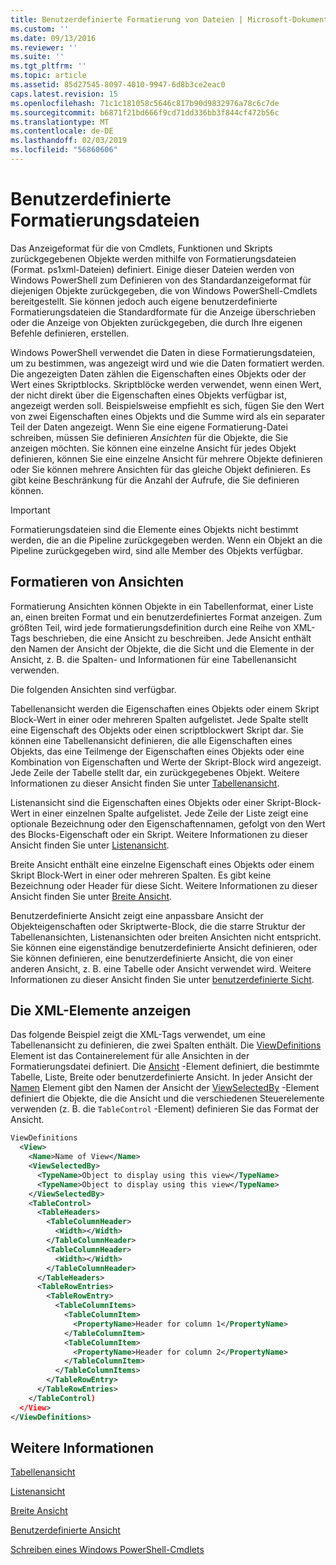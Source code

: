 ```yaml
---
title: Benutzerdefinierte Formatierung von Dateien | Microsoft-Dokumentation
ms.custom: ''
ms.date: 09/13/2016
ms.reviewer: ''
ms.suite: ''
ms.tgt_pltfrm: ''
ms.topic: article
ms.assetid: 85d27545-8097-4010-9947-6d8b3ce2eac0
caps.latest.revision: 15
ms.openlocfilehash: 71c1c181058c5646c817b90d9832976a78c6c7de
ms.sourcegitcommit: b6871f21bd666f9cd71dd336bb3f844cf472b56c
ms.translationtype: MT
ms.contentlocale: de-DE
ms.lasthandoff: 02/03/2019
ms.locfileid: "56860606"
---
```

# <a name="custom-formatting-files"></a>Benutzerdefinierte Formatierungsdateien

Das Anzeigeformat für die von Cmdlets, Funktionen und Skripts zurückgegebenen Objekte werden mithilfe von Formatierungsdateien (Format. ps1xml-Dateien) definiert. Einige dieser Dateien werden von Windows PowerShell zum Definieren von des Standardanzeigeformat für diejenigen Objekte zurückgegeben, die von Windows PowerShell-Cmdlets bereitgestellt. Sie können jedoch auch eigene benutzerdefinierte Formatierungsdateien die Standardformate für die Anzeige überschrieben oder die Anzeige von Objekten zurückgegeben, die durch Ihre eigenen Befehle definieren, erstellen.

Windows PowerShell verwendet die Daten in diese Formatierungsdateien, um zu bestimmen, was angezeigt wird und wie die Daten formatiert werden. Die angezeigten Daten zählen die Eigenschaften eines Objekts oder der Wert eines Skriptblocks.  Skriptblöcke werden verwendet, wenn einen Wert, der nicht direkt über die Eigenschaften eines Objekts verfügbar ist, angezeigt werden soll. Beispielsweise empfiehlt es sich, fügen Sie den Wert von zwei Eigenschaften eines Objekts und die Summe wird als ein separater Teil der Daten angezeigt. Wenn Sie eine eigene Formatierung-Datei schreiben, müssen Sie definieren *Ansichten* für die Objekte, die Sie anzeigen möchten. Sie können eine einzelne Ansicht für jedes Objekt definieren, können Sie eine einzelne Ansicht für mehrere Objekte definieren oder Sie können mehrere Ansichten für das gleiche Objekt definieren. Es gibt keine Beschränkung für die Anzahl der Aufrufe, die Sie definieren können.

> [!IMPORTANT]
> Formatierungsdateien sind die Elemente eines Objekts nicht bestimmt werden, die an die Pipeline zurückgegeben werden. Wenn ein Objekt an die Pipeline zurückgegeben wird, sind alle Member des Objekts verfügbar.

## <a name="format-views"></a>Formatieren von Ansichten

Formatierung Ansichten können Objekte in ein Tabellenformat, einer Liste an, einen breiten Format und ein benutzerdefiniertes Format anzeigen. Zum größten Teil, wird jede formatierungsdefinition durch eine Reihe von XML-Tags beschrieben, die eine Ansicht zu beschreiben. Jede Ansicht enthält den Namen der Ansicht der Objekte, die die Sicht und die Elemente in der Ansicht, z. B. die Spalten- und Informationen für eine Tabellenansicht verwenden.

Die folgenden Ansichten sind verfügbar.

Tabellenansicht werden die Eigenschaften eines Objekts oder einem Skript Block-Wert in einer oder mehreren Spalten aufgelistet. Jede Spalte stellt eine Eigenschaft des Objekts oder einen scriptblockwert Skript dar. Sie können eine Tabellenansicht definieren, die alle Eigenschaften eines Objekts, das eine Teilmenge der Eigenschaften eines Objekts oder eine Kombination von Eigenschaften und Werte der Skript-Block wird angezeigt. Jede Zeile der Tabelle stellt dar, ein zurückgegebenes Objekt. Weitere Informationen zu dieser Ansicht finden Sie unter [Tabellenansicht](../format/creating-a-table-view.md).

Listenansicht sind die Eigenschaften eines Objekts oder einer Skript-Block-Wert in einer einzelnen Spalte aufgelistet. Jede Zeile der Liste zeigt eine optionale Bezeichnung oder den Eigenschaftennamen, gefolgt von den Wert des Blocks-Eigenschaft oder ein Skript. Weitere Informationen zu dieser Ansicht finden Sie unter [Listenansicht](../format/creating-a-list-view.md).

Breite Ansicht enthält eine einzelne Eigenschaft eines Objekts oder einem Skript Block-Wert in einer oder mehreren Spalten. Es gibt keine Bezeichnung oder Header für diese Sicht. Weitere Informationen zu dieser Ansicht finden Sie unter [Breite Ansicht](../format/creating-a-wide-view.md).

Benutzerdefinierte Ansicht zeigt eine anpassbare Ansicht der Objekteigenschaften oder Skriptwerte-Block, die die starre Struktur der Tabellenansichten, Listenansichten oder breiten Ansichten nicht entspricht. Sie können eine eigenständige benutzerdefinierte Ansicht definieren, oder Sie können definieren, eine benutzerdefinierte Ansicht, die von einer anderen Ansicht, z. B. eine Tabelle oder Ansicht verwendet wird. Weitere Informationen zu dieser Ansicht finden Sie unter [benutzerdefinierte Sicht](../format/creating-custom-controls.md).

## <a name="view-xml-elements"></a>Die XML-Elemente anzeigen

Das folgende Beispiel zeigt die XML-Tags verwendet, um eine Tabellenansicht zu definieren, die zwei Spalten enthält. Die [ViewDefinitions](../format/viewdefinitions-element-format.md) Element ist das Containerelement für alle Ansichten in der Formatierungsdatei definiert. Die [Ansicht](../format/view-element-format.md) -Element definiert, die bestimmte Tabelle, Liste, Breite oder benutzerdefinierte Ansicht. In jeder Ansicht der [Namen](../format/name-element-for-view-format.md) Element gibt den Namen der Ansicht der [ViewSelectedBy](../format/viewselectedby-element-format.md) -Element definiert die Objekte, die die Ansicht und die verschiedenen Steuerelemente verwenden (z. B. die `TableControl` -Element) definieren Sie das Format der Ansicht.

```xml
ViewDefinitions
  <View>
    <Name>Name of View</Name>
    <ViewSelectedBy>
      <TypeName>Object to display using this view</TypeName>
      <TypeName>Object to display using this view</TypeName>
    </ViewSelectedBy>
    <TableControl>
      <TableHeaders>
        <TableColumnHeader>
          <Width></Width>
        </TableColumnHeader>
        <TableColumnHeader>
          <Width></Width>
        </TableColumnHeader>
      </TableHeaders>
      <TableRowEntries>
        <TableRowEntry>
          <TableColumnItems>
            <TableColumnItem>
              <PropertyName>Header for column 1</PropertyName>
            </TableColumnItem>
            <TableColumnItem>
              <PropertyName>Header for column 2</PropertyName>
            </TableColumnItem>
          </TableColumnItems>
        </TableRowEntry>
      </TableRowEntries>
    </TableControl)
  </View>
</ViewDefinitions>

```

## <a name="see-also"></a>Weitere Informationen

[Tabellenansicht](../format/creating-a-table-view.md)

[Listenansicht](../format/creating-a-list-view.md)

[Breite Ansicht](../format/creating-a-wide-view.md)

[Benutzerdefinierte Ansicht](../format/creating-custom-controls.md)

[Schreiben eines Windows PowerShell-Cmdlets](./writing-a-windows-powershell-cmdlet.md)
